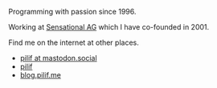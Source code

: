 Programming with passion since 1996.

Working at <a href="https://www.sensational.ch">Sensational AG</a> which I have co-founded in 2001.

Find me on the internet at other places.

* <a rel="me" href="https://mastodon.social/@pilif">pilif at mastodon.social</a>
* <a href="http://news.ycombinator.com/user?id=pilif">pilif</a>
* <a href="https://blog.pilif.me">blog.pilif.me</a>
